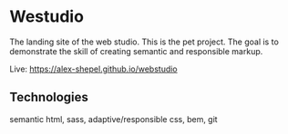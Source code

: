 # Westudio

The landing site of the web studio. This is the pet project. The goal is to demonstrate the skill of creating semantic and responsible markup.

Live: https://alex-shepel.github.io/webstudio

## Technologies

semantic html, sass, adaptive/responsible css, bem, git
